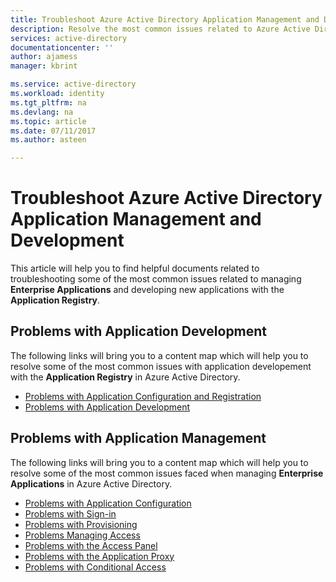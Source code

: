 ```yaml
---
title: Troubleshoot Azure Active Directory Application Management and Development
description: Resolve the most common issues related to Azure Active Directory Application Management and Development
services: active-directory
documentationcenter: ''
author: ajamess
manager: kbrint

ms.service: active-directory
ms.workload: identity
ms.tgt_pltfrm: na
ms.devlang: na
ms.topic: article
ms.date: 07/11/2017
ms.author: asteen

---
```


# Troubleshoot Azure Active Directory Application Management and Development
This article will help you to find helpful documents related to troubleshooting some of the most common issues related to managing **Enterprise Applications** and developing new applications with the **Application Registry**.

## Problems with Application Development
The following links will bring you to a content map which will help you to resolve some of the most common issues with application developement with the **Application Registry** in Azure Active Directory.

* [Problems with Application Configuration and Registration](active-directory-application-dev-config-content-map.md)
* [Problems with Application Development](active-directory-application-dev-development-content-map.md)

## Problems with Application Management
The following links will bring you to a content map which will help you to resolve some of the most common issues faced when managing **Enterprise Applications** in Azure Active Directory.

* [Problems with Application Configuration](active-directory-application-config-content-map.md)
* [Problems with Sign-in](active-directory-application-sign-in-content-map.md)
* [Problems with Provisioning](active-directory-application-provisioning-content-map.md)
* [Problems Managing Access](active-directory-application-access-content-map.md)
* [Problems with the Access Panel](active-directory-application-access-panel-content-map.md)
* [Problems with the Application Proxy](active-directory-application-proxy-content-map.md)
* [Problems with Conditional Access](active-directory-application-conditional-access-content-map.md)
